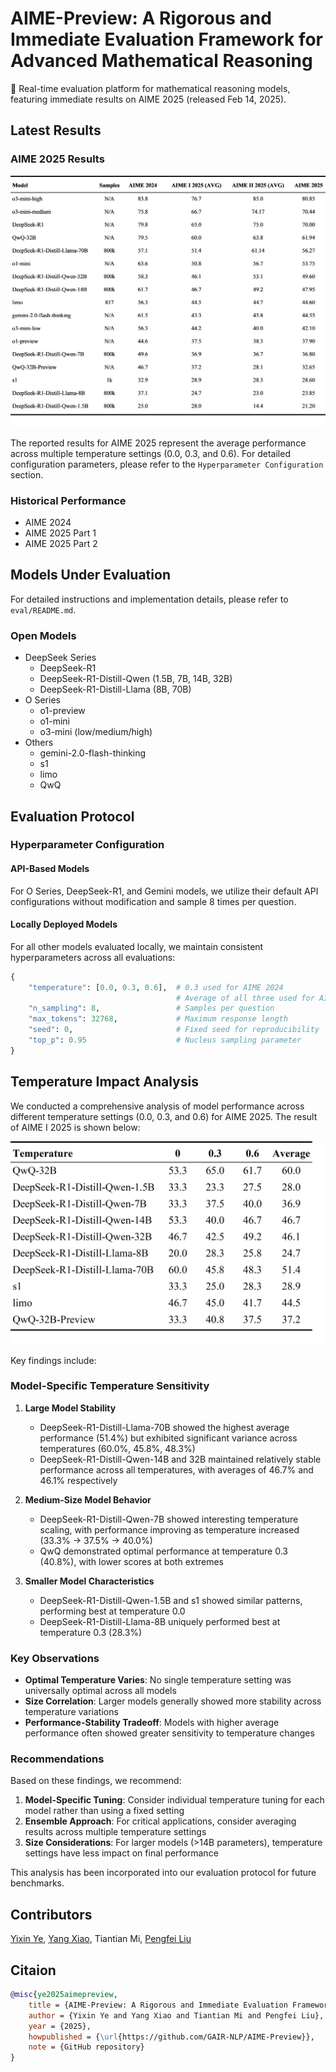 # AIME-Preview: A Rigorous and Immediate Evaluation Framework for Advanced Mathematical Reasoning

🚀 Real-time evaluation platform for mathematical reasoning models, featuring immediate results on AIME 2025 (released Feb 14, 2025).

## Latest Results

### AIME 2025  Results

![Result-AIME-2025](images/Result-AIME-2025-0311.jpeg)

The reported results for AIME 2025 represent the average performance across multiple temperature settings (0.0, 0.3, and 0.6). For detailed configuration parameters, please refer to the `Hyperparameter Configuration` section.

### Historical Performance
- AIME 2024
- AIME 2025 Part 1 
- AIME 2025 Part 2

## Models Under Evaluation

For detailed instructions and implementation details, please refer to `eval/README.md`.

### Open Models
- DeepSeek Series
  - DeepSeek-R1
  - DeepSeek-R1-Distill-Qwen (1.5B, 7B, 14B, 32B)
  - DeepSeek-R1-Distill-Llama (8B, 70B)
- O Series
  - o1-preview
  - o1-mini
  - o3-mini (low/medium/high)
- Others
  - gemini-2.0-flash-thinking
  - s1
  - limo
  - QwQ

## Evaluation Protocol


### Hyperparameter Configuration

#### API-Based Models

For O Series, DeepSeek-R1, and Gemini models, we utilize their default API configurations without modification and sample 8 times per question.

#### Locally Deployed Models

For all other models evaluated locally, we maintain consistent hyperparameters across all evaluations:

```python
{
    "temperature": [0.0, 0.3, 0.6],  # 0.3 used for AIME 2024
                                     # Average of all three used for AIME I 2025
    "n_sampling": 8,                 # Samples per question
    "max_tokens": 32768,             # Maximum response length
    "seed": 0,                       # Fixed seed for reproducibility
    "top_p": 0.95                    # Nucleus sampling parameter
}
```

## Temperature Impact Analysis

We conducted a comprehensive analysis of model performance across different temperature settings (0.0, 0.3, and 0.6) for AIME 2025. The result of AIME I 2025 is shown below:

![Result-Temperature](images/Result-Temperature-0311.jpeg)

Key findings include:

### Model-Specific Temperature Sensitivity

1. **Large Model Stability**
   - DeepSeek-R1-Distill-Llama-70B showed the highest average performance (51.4%) but exhibited significant variance across temperatures (60.0%, 45.8%, 48.3%)
   - DeepSeek-R1-Distill-Qwen-14B and 32B maintained relatively stable performance across all temperatures, with averages of 46.7% and 46.1% respectively

2. **Medium-Size Model Behavior**
   - DeepSeek-R1-Distill-Qwen-7B showed interesting temperature scaling, with performance improving as temperature increased (33.3% → 37.5% → 40.0%)
   - QwQ demonstrated optimal performance at temperature 0.3 (40.8%), with lower scores at both extremes

3. **Smaller Model Characteristics**
   - DeepSeek-R1-Distill-Qwen-1.5B and s1 showed similar patterns, performing best at temperature 0.0
   - DeepSeek-R1-Distill-Llama-8B uniquely performed best at temperature 0.3 (28.3%)

### Key Observations

- **Optimal Temperature Varies**: No single temperature setting was universally optimal across all models
- **Size Correlation**: Larger models generally showed more stability across temperature variations
- **Performance-Stability Tradeoff**: Models with higher average performance often showed greater sensitivity to temperature changes

### Recommendations

Based on these findings, we recommend:

1. **Model-Specific Tuning**: Consider individual temperature tuning for each model rather than using a fixed setting
2. **Ensemble Approach**: For critical applications, consider averaging results across multiple temperature settings
3. **Size Considerations**: For larger models (>14B parameters), temperature settings have less impact on final performance

This analysis has been incorporated into our evaluation protocol for future benchmarks.

## Contributors

[Yixin Ye](https://github.com/BLeaves), [Yang Xiao](https://github.com/XiaoYang66), Tiantian Mi, [Pengfei Liu](https://github.com/pfliu-nlp)

## Citaion

```bibtex
@misc{ye2025aimepreview,
    title = {AIME-Preview: A Rigorous and Immediate Evaluation Framework for Advanced Mathematical Reasoning},
    author = {Yixin Ye and Yang Xiao and Tiantian Mi and Pengfei Liu},
    year = {2025},
    howpublished = {\url{https://github.com/GAIR-NLP/AIME-Preview}},
    note = {GitHub repository}
}
```